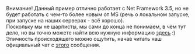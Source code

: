 Внимание! Данный пример отлично работает с Net Framework 3.5, но не будет работать с чем-то более новым от MS (речь о локальном запуске, при запуске на наших серверах - всё хорошо).  
Поскольку мы не шарписты, мы сами до конца не понимаем, в чём тут дело, но вы точно можете найти всю нужную информацию [здесь](https://social.msdn.microsoft.com/Forums/silverlight/en-US/8bbe87d8-f97f-4258-bce3-dfedd6314e93/consolereadline-not-working-with-net-framework-35?forum=csharpgeneral) :)  
Эпичность происходящего можно ощутить, начав читать наш официальный чат с [этого](https://t.me/aicups/55020) сообщения.
